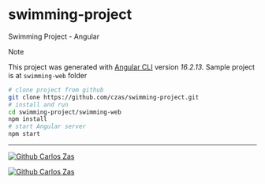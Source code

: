 # swimming-project
Swimming Project - Angular


> [!NOTE]
> This project was generated with [Angular CLI](https://github.com/angular/angular-cli) version _16.2.13._
> Sample project is at `swimming-web` folder

```bash
# clone project from github
git clone https://github.com/czas/swimming-project.git
# install and run
cd swimming-project/swimming-web
npm install
# start Angular server
npm start
```
---

<footer>
  <p>
    <a href="https://es.linkedin.com/in/carloszaszas" target="_blank">
        <img 
            src="https://img.shields.io/badge/LinkedIn-Carlos_Zas-0077B5?style=for-the-badge&logo=linkedin" alt="Github Carlos Zas" />
    </a>
  </p>
  <p>
    <a href="https://github.com/czas" target="_blank">
      <img 
        src="https://img.shields.io/github/followers/czas?style=for-the-badge&logo=github&label=profile%20Carlos%20Zas" alt="Github Carlos Zas" />
    </a>
  </p>
</footer>
